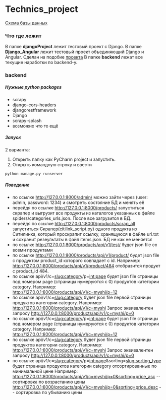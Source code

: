 # Technics_project
[Схема базы данных](https://dbdesigner.page.link/Ym2u8tmLXPM5FgZG8)
### Что где лежит
В папке **djangoProject** лежит тестовый проект с Django.
В папке **Django_Angular** лежит тестовый проект объединяющий Django и Angular. Сделан на подобие [проекта](https://www.twilio.com/blog/build-progressive-web-application-django-angular-part-1-backend-api)
В папке **backend** лежат все текущие наработки по backend-у.
### backend
##### Нужные python packages
- scrapy
- django-cors-headers
- djangorestframework
- Django
- scrapy-splash
- возможно что то ещё
##### Запуск
2 варианта:
1. Открыть папку как PyCharm project и запустить.
2. Открыть командную строку и ввести
```
python manage.py runserver
```
##### Поведение
- по ссылке http://127.0.0.1:8000/admin/ можно зайти через (user: admin, password: 1234) и смотреть состояние БД и менять её
- перейдя по ссылке http://127.0.0.1:8000/products/ запуститься скрапер и выгрузит все продукты из каталогов указанных в файле spiders/categories_urls.json. После все загрузится в БД.
- перейдя по ссылке http://127.0.0.1:8000/products/scrap_all запуститься Скрапер(citilink_script.py) одного продукта из Ситилинка, который проскрапит ссылку, хранящуюся в файле url.txt и сохранит резеультаты в файл items.json. БД не как не меняется
- по ссылке http://127.0.0.1:8000/products/api/v1/test/ будет json file со всеми продуктами
- по ссылке http://127.0.0.1:8000/products/api/v1/product/<id> будет json file с продуктом product_id которого совпадает с id. 
Например: http://127.0.0.1:8000/products/api/v1/product/484 отобразится продукт с product_id 484.
- по ссылке api/v1/c=<slug:category>/p=<int:page> будет json file страницы под номером page (страницы нумеруются с 0) продуктов категории category.
Например: http://127.0.0.1:8000/products/api/v1/c=myshi/p=12
- по ссылке api/v1/c=<slug:category> будет json file первой страницы продуктов категории category.
Например: http://127.0.0.1:8000/products/api/v1/c=myshi
Запрос эквивалентен запросу http://127.0.0.1:8000/products/api/v1/c=myshi/p=0
- по ссылке api/v1/c=<slug:category>/p=<int:page> будет json file страницы под номером page (страницы нумеруются с 0) продуктов категории category.
Например: http://127.0.0.1:8000/products/api/v1/c=myshi/p=12
- по ссылке api/v1/c=<slug:category> будет json file первой страницы продуктов категории category.
Например: http://127.0.0.1:8000/products/api/v1/c=myshi
Запрос эквивалентен запросу http://127.0.0.1:8000/products/api/v1/c=myshi/p=0
- по ссылке api/v1/c=<slug:category>/p=<int:page>&sorting=<slug:sorting_type> будет страница продуктов категории category отсортированные по минимальной цене
Например: http://127.0.0.1:8000/products/api/v1/c=myshi/p=0&sorting=price_asc  -- сортировка по возрастанию цены
http://127.0.0.1:8000/products/api/v1/c=myshi/p=0&sorting=price_desc -- сортировка по убыванию цены
